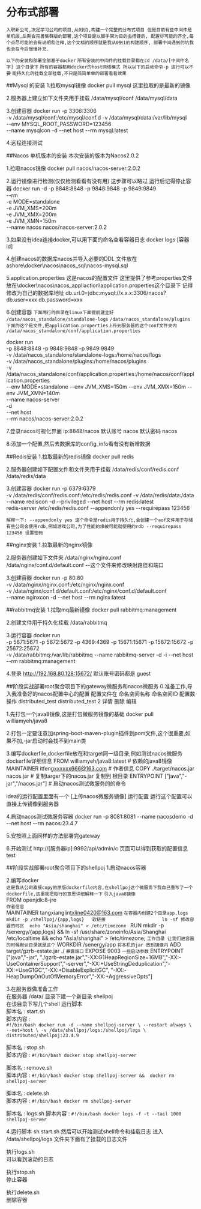 # 分布式部署
`入职新公司,决定学习公司的项目,从0到1,构建一个完整的分布式项目
但是目前有些中间件是单机版,后期会完善集群版的部署,这个项目是以脚手架为目的去搭建的,
配置尽可能的齐全,每个点尽可能的会有说明和注释,这个文档的顺序就是我从0到1的构建顺序,
部署中间遇到的坑我也会在今后慢慢补充.
`

`以下的安装和部署全部基于docker`
`所有安装的中间件的挂载目录都在cd /data/[中间件名字] 这个目录下`
`所有的容器都用docker的host网络模式
所以以下的启动命令-p 这行可以不要`
`能持久化的挂载全部挂载,不只是简简单单的部署看看效果`

##Mysql 的安装
1.拉取mysql镜像
docker pull mysql
这里拉取的是最新的镜像

2.服务器上建立如下文件夹用于挂载
/data/mysql/conf
/data/mysql/data

3.创建容器
docker run -p 3306:3306 \
-v /data/mysql/conf:/etc/mysql/conf.d -v /data/mysql/data:/var/lib/mysql \
--env MYSQL_ROOT_PASSWORD=123456 \
--name mysqlcon -d --net host --rm mysql:latest

4.远程连接测试

##Nacos 单机版本的安装
本次安装的版本为Nacos2.0.2

1.拉取nacos镜像
docker pull nacos/nacos-server:2.0.2

2.运行镜像进行检测(仅仅检测看看有没有用) 这步骤可以略过 运行后记得停止容器
docker run -d -p 8848:8848 -p 9848:9848 -p 9849:9849 \
--rm \
-e MODE=standalone \
-e JVM_XMS=200m \
-e JVM_XMX=200m \
-e JVM_XMN=150m \
--name nacos nacos/nacos-server:2.0.2

3.如果没有idea连接docker,可以用下面的命名查看容器日志
docker logs [容器id]

4.创建nacos的数据库nacos并导入必要的DDL
文件放在ashore\docker\nacos\nacos_sql\nacos-mysql.sql

5.application.properties 这是nacos的配置文件
这里提供了参考properties文件放在\docker\nacos\nacos_appliaction\application.properties这个目录下
记得修改为自己的数据库地址
db.url.0=jdbc:mysql://x.x.x:3306/nacos?
db.user=xxx
db.password=xxx

6.创建容器
`下面两行的目录在linux下面提前建立好`
`/data/nacos_standalone/standalone-logs`
`/data/nacos_standalone/plugins`
`下面的这个是文件,把application.properties上传到服务器的这个conf文件夹内`
`/data/nacos_standalone/conf/application.properties`

docker run \
-p 8848:8848 -p 9848:9848 -p 9849:9849 \
-v /data/nacos_standalone/standalone-logs:/home/nacos/logs \
-v /data/nacos_standalone/plugins:/home/nacos/plugins \
-v /data/nacos_standalone/conf/application.properties:/home/nacos/conf/application.properties \
--env MODE=standalone --env JVM_XMS=150m --env JVM_XMX=150m --env JVM_XMN=140m \
--name nacos-server \
-d \
--net host \
--rm nacos/nacos-server:2.0.2

7.登录nacos可视化界面
ip:8848/nacos
默认账号 nacos
默认密码 nacos

8.添加一个配置,然后去数据库的config_info看有没有新增数据

##Redis安装
1.拉取最新的redis镜像
docker pull redis

2.服务器创建如下配置文件和文件夹用于挂载
/data/redis/conf/redis.conf
/data/redis/data

3.创建容器
docker run -p 6379:6379 \
-v /data/redis/conf/redis.conf:/etc/redis/redis.conf -v /data/redis/data:/data \
--name rediscon -d --privileged --net host --rm redis:latest \
redis-server /etc/redis/redis.conf --appendonly yes --requirepass 123456

`解释一下:
 --appendonly yes
这个命令是redis用于持久化,会创建一个aof文件用于存储
有些公司会使用rdb,例如游戏公司,为了性能的缘故可能就使用的rdb
--requirepass 123456 设置密码
`

##nginx安装
1.拉取最新的nginx镜像

2.服务器创建如下文件夹
/data/nginx/nginx.conf
/data/nginx/conf.d/default.conf --这个文件来修改映射路径和端口


3.创建容器
docker run -p 80:80 \
-v /data/nginx/nginx.conf:/etc/nginx/nginx.conf \
-v /data/nginx/conf.d/default.conf:/etc/nginx/conf.d/default.conf \
--name nginxcon -d --net host --rm nginx:latest 

##rabbitmq安装
1.拉取mq最新镜像
docker pull rabbitmq:management

2.创建文件用于持久化挂载
/data/rabbitmq

3.运行容器
docker run \
-p 5671:5671 -p 5672:5672 -p 4369:4369 -p 15671:15671 -p 15672:15672 -p 25672:25672 \
-v /data/rabbitmq:/var/lib/rabbitmq --name rabbitmq-server -d -i --net host --rm rabbitmq:management 

4.登录
http://192.168.80.128:15672/
默认账号密码都是 guest 

##阶段实战部署root聚合项目下的gateway微服务和nacos微服务
0.准备工作,导入我准备好的nacos配置中心的配置 配置文件在
命名空间名称              命名空间ID          配置数     操作
distributed_test        distributed_test   2        详情 删除 编辑

1.先打包一个java8镜像,这是打包微服务镜像的基础
docker pull williamyeh/java8

2.打包一定要注意加spring-boot-maven-plugin插件到pom文件,这个很重要,如果不加,-jar启动时会找不到main类

3.编写dockerfile,dockerfile放在和target同一级目录,例如测试nacos微服务dockerfile详细信息
FROM williamyeh/java8:latest                   # 依赖的java8镜像
MAINTAINER itfeng<xxxxxx666@163.com>           # 作者信息
COPY ./target/nacos.jar nacos.jar              # 复制targer下的nacos.jar 复制到 根目录
ENTRYPOINT ["java","-jar","/nacos.jar"]        # 启动nacos测试微服务的的命令

idea的运行配置里面有一个 [上传nacos微服务镜像] 运行配置 运行这个配置可以直接上传镜像到服务器

4.启动nacos测试微服务容器
docker run -p 8081:8081 --name nacosdemo -d --net host --rm nacos:23.4.7

5.安按照上面同样的方法部署完gateway

6.开始测试
http://[服务器ip]:9992/api/admin/c
页面可以得到获取的配置信息 test

##阶段实战部署root聚合项目下的shellpoj
1.启动nacos容器


2.编写docker  
`这是我从公司直接copy的原版dockerfile内容,在shellpoj这个微服务下我自己重写了一个dockerfile,这里我把每行的意思详细解释一下`
`引入java8镜像`  
FROM openjdk:8-jre                           
`作者信息`  
MAINTAINER tangxianglin<txline0420@163.com>
`
在容器内创建2个目录app,logs  mkdir -p /shellpoj/{app,logs}  
软链接                     ln -sf
修改容器的时区  echo "Asia/shanghai" > /etc/timezone 
`
RUN mkdir -p /senergy/{app,logs} && ln -sf /usr/share/zoneinfo/Asia/Shanghai /etc/localtime && echo "Asia/shanghai" > /etc/timezone;
`工作目录 让我们进容器的时候默认目录就是这个`
WORKDIR /senergy/app
`将本机的jar 放到镜像内`
ADD target/gzrb-estate.jar ./
`暴露端口`
EXPOSE 9003
`一些启动参数`
ENTRYPOINT ["java","-jar", "./gzrb-estate.jar","-XX:G1HeapRegionSize=16MB","-XX:-UseContainerSupport","-server","-XX:+UseStringDeduplication","-XX:+UseG1GC","-XX:+DisableExplicitGC", "-XX:-HeapDumpOnOutOfMemoryError","-XX:+AggressiveOpts"]




3.在服务器做准备工作  
在服务器 /data/ 目录下建一个新目录 shellpoj  
在该目录下写几个shell 运行脚本  
脚本名 : start.sh  
脚本内容 :  
`#!/bin/bash
docker run -d --name shellpoj-server \
--restart always \
--net=host \
-v /data/shellpoj/logs:/shellpoj/logs \
distributed/shellpoj:23.4.9`

脚本名 : stop.sh  
脚本内容 :
`#!/bin/bash
docker stop shellpoj-server
`

脚本名 : remove.sh  
脚本内容 :
`#!/bin/bash
docker stop shellpoj-server &&  docker rm shellpoj-server
`

脚本名 : delete.sh  
脚本内容 :
`#!/bin/bash
docker rm shellpoj-server
`

脚本名 : logs.sh
脚本内容 :
`#!/bin/bash
docker logs -f -t --tail 1000 shellpoj-server
`

4.运行脚本
sh start.sh 
然后可以开始测试shell命令和挂载日志
进入 /data/shellpoj/logs 文件夹下面有了挂载的日志文件

执行logs.sh  
可以看到滚动的日志  

执行stop.sh  
停止容器  

执行delete.sh  
删除容器  



